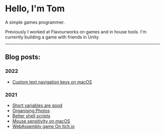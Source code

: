 # Hello, I'm Tom

A simple games programmer.

Previously I worked at Flavourworks on games and in house tools. I'm currently building a game with friends in Unity.

---

## Blog posts:

### 2022

* [Custom text navigation keys on macOS](2022/text-navigation.html)

### 2021

* [Short variables are good](2021/short-variables.html)
* [Organising Photos](2021/photos.html)
* [Better shell scripts](/)
* [Mouse sensitivity on macOS](/)
* [WebAssembly game On Itch.io](/)